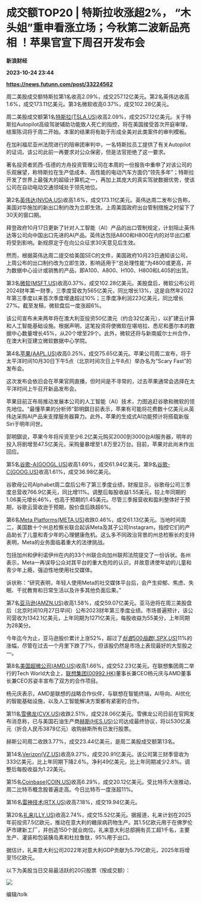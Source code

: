 # 成交额TOP20 | 特斯拉收涨超2%， “木头姐”重申看涨立场；今秋第二波新品亮相 ！苹果官宣下周召开发布会
**新浪财经**

**2023-10-24 23:44**

**https://news.futunn.com/post/33224562**

周二美股成交额特斯拉第1名收高2.09%，成交257.12亿美元。第2名英伟达收高1.6%，成交173.11亿美元。第3名微软收高0.37%，成交102.28亿美元。

周二美股成交额第1名[特斯拉(TSLA.US)](https://www.futunn.com/quote/stock?m=us&code=TSLA)收高2.09%，成交257.12亿美元。关于特斯拉Autopilot高级驾驶辅助功能致人死亡的指控，将在美国接受首次开庭审理，结案陈词将于周二开始。本案的结果将有助于形成全美对此类案件的审判模板。

在加利福尼亚州法院进行的陪审团审判中，一名特斯拉员工提供了有关Autopilot的证词。该公司此前一再要求对公众保密，但是法官拒绝了这一要求。

著名投资者凯西-伍德的方舟投资管理公司在本周的一份报告中重申了对该公司的乐观展望，称特斯拉在生产低成本、高性能的电动汽车方面仍“领先多年”；特斯拉开发了世界上最强大的超级计算机之一，再加上其庞大的真实驾驶数据优势，使该公司在自动电动交通领域处于领先地位。

第2名[英伟达(NVDA.US)](https://www.futunn.com/quote/stock?m=us&code=NVDA)收高1.6%，成交173.11亿美元。英伟达周二发布公告称，美国对华施加的新出口制约改为立即生效。上周美国政府出台管制措施之时留下了30天的窗口期。

拜登政府10月17日更新了针对人工智能（AI）产品的出口管制规定，计划阻止英伟达等公司向中国出口先进的AI产品。英伟达包括A800和H800在内的对华出口都将受到影响。新规原定于在向公众征求30天意见后生效。

然而，根据英伟达周二提交给美国SEC的文件，美国政府10月23日通知该公司，上周公布的出口制约改为立即生效，影响适用于“总处理性能”为4800或更高，并为数据中心设计或销售的产品，即A100、A800、H100、H800和L40S的出货。

第3名[微软(MSFT.US)](https://www.futunn.com/quote/stock?m=us&code=MSFT)收高0.37%，成交102.28亿美元。美股盘后，微软公布公司2024财年第一财季，三季度营收为565亿美元，同比增长13%，这是自然年2022年第三季度以来首次季度增速超过10%；三季度净利润223亿美元，同比增长27%。截至发稿，微软盘后一度涨超6%。

该公司宣布未来两年将在澳大利亚投资50亿澳元（约合32亿美元），以扩建云计算和人工智能基础设施。根据声明，这笔投资将使微软在堪培拉、悉尼和墨尔本的数据中心数量增长45%，从20个增至29个。此外，微软还将与新南威尔士州合作，在澳大利亚建立微软数据中心学院。

第4名[苹果(AAPL.US)](https://www.futunn.com/quote/stock?m=us&code=AAPL)收高0.25%，成交75.65亿美元。苹果公司周二宣布，将于太平洋时间10月30日下午5点（北京时间次日上午8点）举办名为“Scary Fast”的发布会。

这次发布会依旧会在苹果官网直播，但时间是不寻常的，过去苹果通常会选择在太平洋时间上午召开新品发布会。

苹果目前正布局推动发展本公司的人工智能（AI）技术，力图追赶谷歌和微软的领先地位。“最懂苹果的分析师”郭明錤日前表示，苹果有可能将花费数十亿美元从英伟达采购AI产品来支撑服务器算力。此外，苹果的生成式AI功能预计将搭载新版Siri于明年问世。

郭明錤说，苹果今年将斥资至少6.2亿美元购买2000到3000台AI服务器，明年的投入将剧增至47.5亿美元，采购量暴增至1.8万至2万台。目前，苹果对此尚未作出回应。

第5名[谷歌-A(GOOGL.US)](https://www.futunn.com/quote/stock?m=us&code=GOOGL)收高1.69%，成交61.94亿美元。第9名[谷歌-C(GOOG.US)](https://www.futunn.com/quote/stock?m=us&code=GOOG)收高1.61%，成交36.98亿美元。

谷歌母公司Alphabet周二盘后公布了第三季度业绩，财报显示，谷歌母公司三季度总营收766.9亿美元，同比增11%。调整后每股收益1.55美元，较上年同期的1.06美元增长46%，也高于预期的1.45美元。尽管三季报营收和盈利整体好于预期，谷歌云营收逊于预期，股价盘后跌超6%。

第6名[Meta Platforms(META.US)](https://www.futunn.com/quote/stock?m=us&code=META)收跌0.46%，成交61.13亿美元。当地时间周二，美国数十个州总检察长联合起诉Meta及其子公司Instagram，指控它们的产品助长了儿童和青少年的心理健康危机。这么多不同政治背景的州总检察长的支持表明，Meta的业务面临着重大的法律挑战。

包括加州和伊利诺伊州在内的33个州联合向加州联邦法院提交了一份诉状。各州表示，Meta一再误导公众对其平台的重大危险的认识，并故意诱使年幼的儿童和青少年上瘾，强迫性地使用社交媒体。

诉状称：“研究表明，年轻人使用Meta的社交媒体平台后，会产生抑郁、焦虑、失眠、干扰教育和日常生活以及许多其他负面后果。”

第7名[亚马逊(AMZN.US)](https://www.futunn.com/quote/stock?m=us&code=AMZN)收高1.58%，成交59.07亿美元。亚马逊将在周三美股盘后（北京时间10月27日早间）公布2023财年第三季度业绩。市场普遍预计，该公司营收为1342.1亿美元，上年同期为1271亿美元，每股收益为55美分，上年同期为28美分。

今年迄今为止，亚马逊股价累计上涨52%，超过了[$标普500指数(.SPX.US)$](https://www.futunn.com/quote/stock?m=us&code=.SPX)11%的涨幅，尽管在过去一个月里下跌了7%，但该股仍然是市场上表现最好的大型股之一。

第8名[美国超微公司(AMD.US)](https://www.futunn.com/quote/stock?m=us&code=AMD)收高1.66%，成交52.23亿美元。在联想集团周二举行的Tech World大会上，[联想集团(00992.HK)](https://www.futunn.com/quote/stock?m=hk&code=00992)董事长兼CEO杨元庆与AMD董事长兼CEO苏姿丰宣布了双方的合作项目。

杨元庆表示，AMD是联想的战略合作伙伴，与联想在智能终端，AI导向、AI优化的智能基础设施，以及人工智能解决方案都有紧密的合作。

第11名[雪佛龙(CVX.US)](https://www.futunn.com/quote/stock?m=us&code=CVX)收跌2.51%，成交28.06亿美元。雪佛龙公司日前在官网发布消息称，已与美国石油生产商[赫斯(HES.US)](https://www.futunn.com/quote/stock?m=us&code=HES)公司达成最终协议，将以530亿美元（折合人民币3878亿元）收购赫斯所有已发行股票。

赫斯公司周二收跌3.77%，成交23.44亿美元，是周二美股成交额第13名。

第14名[Verizon(VZ.US)](https://www.futunn.com/quote/stock?m=us&code=VZ)收高9.27%，成交20.91亿美元。该公司第三财季营收为333亿美元，比上年同期下降2.6%。净利49亿美元，比上年同期减少2.8%。调整后每股收益为1.22美元。

第15名[Coinbase(COIN.US)](https://www.futunn.com/quote/stock?m=us&code=COIN)收高6.29%，成交20.12亿美元。受比特币大涨推动，周二比特币概念股普遍走高。今日比特币一度涨超11%。

第16名[雷神技术(RTX.US)](https://www.futunn.com/quote/stock?m=us&code=RTX)收高7.18%，成交19.94亿美元。

第20名[礼来(LLY.US)](https://www.futunn.com/quote/stock?m=us&code=LLY)收高2.74%，成交15.52亿美元。据报道，礼来计划在2025年前投资7.5亿欧元，推动在意大利的糖尿病药物生产。其1.5亿欧元用于在佛罗伦萨市建新工厂，并创造150个就业岗位。礼来意大利总部拥有员工超1千名，主要生产、灌装和包装胰岛素和杜拉鲁肽，95%用于出口。

据估计，礼来意大利公司2022年对意大利GDP贡献为5.79亿欧元，2025年将增至15亿欧元。

以下为美股当日交易最活跃的20只股票（按成交额）：

![](https://postimg.futunn.com/16981885021139658939658.png)

编辑/tolk
